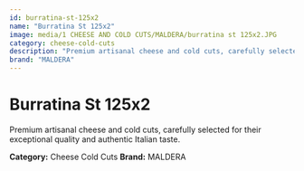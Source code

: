 ```yaml
---
id: burratina-st-125x2
name: "Burratina St 125x2"
image: media/1 CHEESE AND COLD CUTS/MALDERA/burratina st 125x2.JPG
category: cheese-cold-cuts
description: "Premium artisanal cheese and cold cuts, carefully selected for their exceptional quality and authentic Italian taste."
brand: "MALDERA"
---
```


# Burratina St 125x2

Premium artisanal cheese and cold cuts, carefully selected for their exceptional quality and authentic Italian taste.

**Category:** Cheese Cold Cuts
**Brand:** MALDERA
